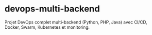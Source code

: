 # devops-multi-backend
Projet DevOps complet multi-backend (Python, PHP, Java) avec CI/CD, Docker, Swarm, Kubernetes et monitoring.
